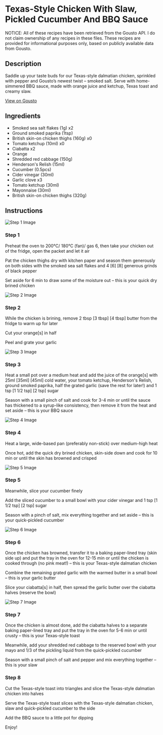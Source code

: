 # Texas-Style Chicken With Slaw, Pickled Cucumber And BBQ Sauce

NOTICE: All of these recipes have been retrieved from the Gousto API. I do not claim ownership of any recipes in these files. These recipes are provided for informational purposes only, based on publicly available data from Gousto.

## Description

Saddle up your taste buds for our Texas-style dalmatian chicken, sprinkled with pepper and Gousto’s newest twist – smoked salt. Serve with home-simmered BBQ sauce, made with orange juice and ketchup, Texas toast and creamy slaw. 

[View on Gousto](https://www.gousto.co.uk/recipes/cookbook/texas-style-chicken-with-slaw-pickled-cucumber-and-bbq-sauce)

## Ingredients

- Smoked sea salt flakes (1g) x2
- Ground smoked paprika (1tsp)
- British skin-on chicken thighs (160g) x0
- Tomato ketchup (10ml) x0
- Ciabatta x2
- Orange
- Shredded red cabbage (150g)
- Henderson's Relish (15ml)
- Cucumber (0.5pcs)
- Cider vinegar (30ml)
- Garlic clove x3
- Tomato ketchup (30ml)
- Mayonnaise (30ml)
- British skin-on chicken thighs (320g)

## Instructions

![Step 1 Image](https://production-media.gousto.co.uk/cms/recipe-step-image/Step-1-1651057234899-x200.jpg)

### Step 1

Preheat the oven to 200°C/ 180°C (fan)/ gas 6, then take your chicken out of the fridge, open the packet and let it air

Pat the chicken thighs dry with kitchen paper and season them generously on both sides with the smoked sea salt flakes and 4 <span class="text-purple">[6]</span> <span class="text-danger">[8]</span> generous grinds of black pepper

Set aside for 6 min to draw some of the moisture out – this is your quick dry brined chicken

![Step 2 Image](https://production-media.gousto.co.uk/cms/recipe-step-image/Step-2-1651057241233-x200.jpg)

### Step 2

While the chicken is brining, remove 2 tbsp<span class="text-purple"> [3 tbsp]</span><span class="text-danger"> [4 tbsp]</span> butter from the fridge to warm up for later

Cut your orange[s] in half

Peel and grate your garlic

![Step 3 Image](https://production-media.gousto.co.uk/cms/recipe-step-image/Step-3-1651057249104-x200.jpg)

### Step 3

Heat a small pot over a medium heat and add the juice of the orange[s] with 25ml <span class="text-purple">[35ml]</span> <span class="text-danger">[45ml]</span> cold water, your tomato ketchup, Henderson's Relish, ground smoked paprika, half the grated garlic (save the rest for later!) and 1 tsp<span class="text-purple"> [1 1/2 tsp]</span> <span class="text-danger">[2 tsp]</span> sugar

Season with a small pinch of salt and cook for 3-4 min or until the sauce has thickened to a syrup-like consistency, then remove it from the heat and set aside – this is your BBQ sauce

![Step 4 Image](https://production-media.gousto.co.uk/cms/recipe-step-image/Step-4-1651057257235-x200.jpg)

### Step 4

Heat a large, wide-based pan (preferably non-stick) over medium-high heat

Once hot, add the quick dry brined chicken, skin-side down and cook for 10 min or until the skin has browned and crisped

![Step 5 Image](https://production-media.gousto.co.uk/cms/recipe-step-image/Step-5-1651057264138-x200.jpg)

### Step 5

Meanwhile, slice your cucumber finely

Add the sliced cucumber to a small bowl with your cider vinegar and 1 tsp <span class="text-purple">[1 1/2 tsp]</span> <span class="text-danger">[2 tsp]</span> sugar

Season with a pinch of salt, mix everything together and set aside – this is your quick-pickled cucumber

![Step 6 Image](https://production-media.gousto.co.uk/cms/recipe-step-image/Step-6-1651057270835-x200.jpg)

### Step 6

Once the chicken has browned, transfer it to a baking paper-lined tray (skin side up) and put the tray in the oven for 12-15 min or until the chicken is cooked through (no pink meat!) – this is your Texas-style dalmatian chicken

Combine the remaining grated garlic with the warmed butter in a small bowl – this is your garlic butter

Slice your ciabatta[s] in half, then spread the garlic butter over the ciabatta halves (reserve the bowl)

![Step 7 Image](https://production-media.gousto.co.uk/cms/recipe-step-image/Step-7-1651057279943-x200.jpg)

### Step 7

Once the chicken is almost done, add the ciabatta halves to a separate baking paper-lined tray and put the tray in the oven for 5-6 min or until crusty – this is your Texas-style toast

Meanwhile, add your shredded red cabbage to the reserved bowl with your mayo and 1/3 of the pickling liquid from the quick-pickled cucumber

Season with a small pinch of salt and pepper and mix everything together – this is your slaw

### Step 8

Cut the Texas-style toast into triangles and slice the Texas-style dalmatian chicken into halves

Serve the Texas-style toast slices with the Texas-style dalmatian chicken, slaw and quick-pickled cucumber to the side

Add the BBQ sauce to a little pot for dipping

Enjoy!

